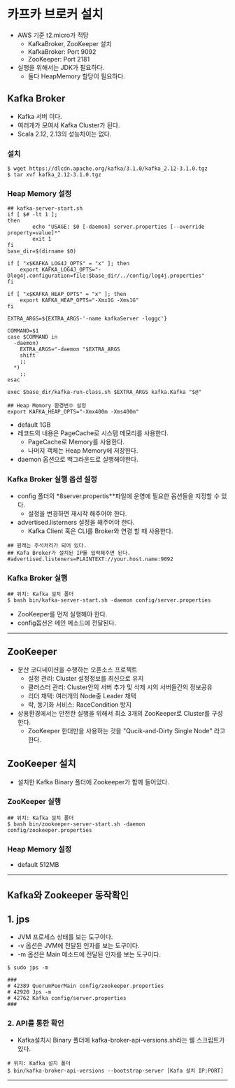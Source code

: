 # 카프카 브로커 설치
- AWS 기준 t2.micro가 적당
  - KafkaBroker, ZooKeeper 설치
  - KafkaBroker: Port 9092
  - ZooKeeper: Port 2181
- 실행을 위해서는 JDK가 필요하다.
  - 둘다 HeapMemory 할당이 필요하다.


## Kafka Broker
- Kafka 서버 이다.
- 여러개가 모여서 Kafka Cluster가 된다.
- Scala 2.12, 2.13의 성능차이는 없다.

### 설치

```shell
$ wget https://dlcdn.apache.org/kafka/3.1.0/kafka_2.12-3.1.0.tgz
$ tar xvf kafka_2.12-3.1.0.tgz
```

### Heap Memory 설정
```shell
## kafka-server-start.sh
if [ $# -lt 1 ];
then
        echo "USAGE: $0 [-daemon] server.properties [--override property=value]*"
        exit 1
fi
base_dir=$(dirname $0)

if [ "x$KAFKA_LOG4J_OPTS" = "x" ]; then
    export KAFKA_LOG4J_OPTS="-Dlog4j.configuration=file:$base_dir/../config/log4j.properties"
fi

if [ "x$KAFKA_HEAP_OPTS" = "x" ]; then
    export KAFKA_HEAP_OPTS="-Xmx1G -Xms1G"
fi

EXTRA_ARGS=${EXTRA_ARGS-'-name kafkaServer -loggc'}

COMMAND=$1
case $COMMAND in
  -daemon)
    EXTRA_ARGS="-daemon "$EXTRA_ARGS
    shift
    ;;
  *)
    ;;
esac

exec $base_dir/kafka-run-class.sh $EXTRA_ARGS kafka.Kafka "$@"
```

```shell
## Heap Memory 환경변수 설정
export KAFKA_HEAP_OPTS="-Xmx400m -Xms400m"
```

- default 1GB
- 레코드의 내용은 PageCache로 시스템 메모리를 사용한다.
  - PageCache로 Memory를 사용한다.
  - 나머지 객체는 Heap  Memory에 저장한다.
- daemon 옵션으로 백그라운드로 실행해야한다.

### Kafka Broker 실행 옵션 설정
- config 폴더의 *8server.propertis**파일에 운영에 필요한 옵션들을 지정할 수 있다.
  - 설정을 변경하면 재시작 해주어야 한다.
- advertised.listerners 설정을 해주어야 한다.
  - Kafka Client 혹은 CLI를 Broker와 연결 할 때 사용한다.
```properties
## 원래는 주석처리가 되어 있다.
## Kafa Broker가 설치된 IP를 입력해주면 된다.
#advertised.listeners=PLAINTEXT://your.host.name:9092

```

### Kafka Broker 실행
```shell
## 위치: Kafka 설치 폴더
$ bash bin/kafka-server-start.sh -daemon config/server.properties
```
- ZooKeeper를 먼저 실행해야 한다.
- config옵션은 메인 메소드에 전달된다.

***

## ZooKeeper
- 분산 코디네이션을 수행하는 오픈소스 프로젝트
  - 설정 관리: Cluster 설정정보를 최신으로 유지
  - 클러스터 관리: Cluster안의 서버 추가 및 삭제 시의 서버들간의 정보공유
  - 리더 채택: 여러개의 Node중 Leader 채택
  - 락, 동기화 서비스: RaceCondition 방지
- 상용환경에서는 안전한 실행을 위해서 최소 3개의 ZooKeeper로 Cluster를 구성한다.
  - ZooKeeper 한대만을 사용하는 것을 "Qucik-and-Dirty Single Node" 라고한다.

## ZooKeeper 설치
- 설치한 Kafka Binary 폴더에 Zookeeper가 함께 들어있다.

### ZooKeeper 실행
```shell
## 위치: Kafka 설치 폴더
$ bash bin/zookeeper-server-start.sh -daemon config/zookeeper.properties
```
### Heap Memory 설정
- default 512MB

***

## Kafka와 Zookeeper 동작확인

## 1. jps
- JVM 프로세스 상태를 보는 도구이다.
- -v 옵션은 JVM에 전달된 인자를 보는 도구이다.
- -m 옵션은 Main 메소드에 전달된 인자를 보는 도구이다.

```shell
$ sudo jps -m

###
# 42389 QuorumPeerMain config/zookeeper.properties
# 42920 Jps -m
# 42762 Kafka config/server.properties
###
```

### 2. API를 통한 확인
- Kafka설치시 Binary 폴더에 kafka-broker-api-versions.sh라는 쉘 스크립트가 있다.

```shell
# 위치: Kafka 설치 폴더
$ bin/kafka-broker-api-versions --bootstrap-server [Kafa 설치 IP:PORT]
```
***